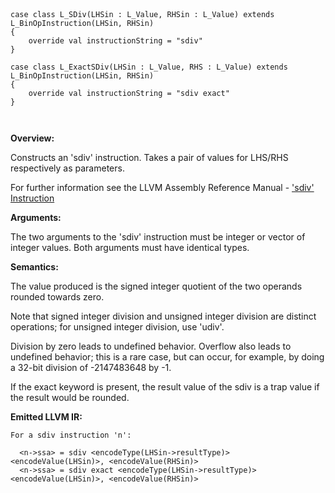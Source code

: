 
```



case class L_SDiv(LHSin : L_Value, RHSin : L_Value) extends L_BinOpInstruction(LHSin, RHSin) 
{
    override val instructionString = "sdiv"
}

case class L_ExactSDiv(LHSin : L_Value, RHS : L_Value) extends L_BinOpInstruction(LHSin, RHSin)
{
    override val instructionString = "sdiv exact"
}



```

**Overview:**

Constructs an 'sdiv' instruction. Takes a pair of values for LHS/RHS respectively as parameters.

For further information see the LLVM Assembly Reference Manual - ['sdiv' Instruction](http://llvm.org/docs/LangRef.html#i_sdiv)

**Arguments:**

The two arguments to the 'sdiv' instruction must be integer or vector of integer values. Both arguments must have identical types.

**Semantics:**

The value produced is the signed integer quotient of the two operands rounded towards zero.

Note that signed integer division and unsigned integer division are distinct operations; for unsigned integer division, use 'udiv'.

Division by zero leads to undefined behavior. Overflow also leads to undefined behavior; this is a rare case, but can occur, for example, by doing a 32-bit division of -2147483648 by -1.

If the exact keyword is present, the result value of the sdiv is a trap value if the result would be rounded.

**Emitted LLVM IR:**
```
For a sdiv instruction 'n':

  <n->ssa> = sdiv <encodeType(LHSin->resultType)> <encodeValue(LHSin)>, <encodeValue(RHSin)>    
  <n->ssa> = sdiv exact <encodeType(LHSin->resultType)> <encodeValue(LHSin)>, <encodeValue(RHSin)>      
```